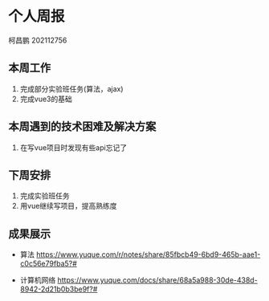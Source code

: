 # 个人周报

柯昌鹏 202112756

## 本周工作

1. 完成部分实验班任务(算法，ajax)
2. 完成vue3的基础

## 本周遇到的技术困难及解决方案
1. 在写vue项目时发现有些api忘记了
## 下周安排

1. 完成实验班任务
3. 用vue继续写项目，提高熟练度

## 成果展示

- 算法
https://www.yuque.com/r/notes/share/85fbcb49-6bd9-465b-aae1-c0c56e79fba5?#

- 计算机网络
https://www.yuque.com/docs/share/68a5a988-30de-438d-8942-2d21b0b3be9f?#
